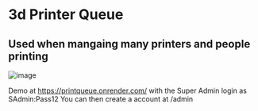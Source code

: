 # 3d Printer Queue
## Used when mangaing many printers and people printing 

![image](https://github.com/user-attachments/assets/c61809f2-4e03-48b5-aa28-a2278b41c3bb)

Demo at https://printqueue.onrender.com/ with the Super Admin login as SAdmin:Pass12
You can then create a account at /admin

